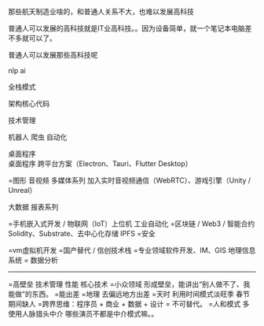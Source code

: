 

那些航天制造业啥的，和普通人关系不大，也难以发展高科技

普通人可以发展的高科技就是IT业高科技。。因为设备简单，就一个笔记本电脑差不多就可以了。

普通人可以发展那些高科技呢


  nlp ai

全栈模式

架构核心代码

技术管理

机器人 爬虫 自动化

桌面程序  
桌面程序	跨平台方案（Electron、Tauri、Flutter Desktop）

=图形 音视频 多媒体系列
加入实时音视频通信（WebRTC）、游戏引擎（Unity / Unreal）

大数据 报表系列

=手机嵌入式开发 / 物联网（IoT）上位机  工业自动化
=区块链 / Web3 / 智能合约	Solidity、Substrate、去中心化存储 IPFS
=安全

=vm虚拟机开发
=国产替代 / 信创技术栈
=专业领域软件开发、IM、GIS 地理信息系统
= 数据分析


---------------
=高壁垒  技术管理  性能 核心技术
=小众领域
形成壁垒，能讲出“别人做不了、我能做”的东西。
=能出差
=地理 去偏远地方出差
=天时 利用时间模式淡旺季  春节期间缺人
=跨界思维：程序员 + 商业 + 数据 + 设计 = 不可替代。
=人和模式 多使用人脉猎头中介
哪些演员不都是中介模式嘛。。


